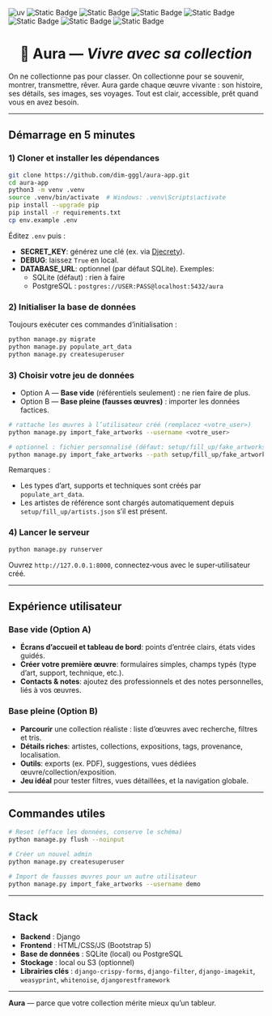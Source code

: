 ![uv](https://img.shields.io/endpoint?url=https://raw.githubusercontent.com/astral-sh/uv/main/assets/badge/v0.json)
![Static Badge](https://img.shields.io/badge/python-3.9%20%7C%203.10%20%7C%203.11%20%7C%203.12%20%7C%203.13%20%7C%203.14-%233775A9?style=plastic&logo=python&logoColor=%23FFE569)
![Static Badge](https://img.shields.io/badge/django-5.2.5-%2344B78B?style=plastic&logo=django&logoColor=%2344B78B)
![Static Badge](https://img.shields.io/badge/django--crispy--forms-2.4-%23E8D28B?style=plastic&logo=django&logoColor=%23E8D28B)
![Static Badge](https://img.shields.io/badge/django--taggit-6.1.0-%239856D7?style=plastic&logo=django&logoColor=%239856D7)
![Static Badge](https://img.shields.io/badge/djangorestframework-3.16.1-%23FF474A?style=plastic&logo=django&logoColor=%23FF474A)
![Static Badge](https://img.shields.io/badge/drf--simplejwt-5.5.1-%237DD8FF?style=plastic&logo=django&logoColor=%237DD8FF)
![Static Badge](https://img.shields.io/badge/bootstrap-5.3.7-%23AAAAFE?style=plastic&logo=bootstrap&logoColor=%23AAAAFE&logoSize=auto)

# <div align="center"> 🎨 Aura — *Vivre avec sa collection*</div>

On ne collectionne pas pour classer. On collectionne pour se souvenir, montrer, transmettre, rêver. Aura garde chaque œuvre vivante : son histoire, ses détails, ses images, ses voyages. Tout est clair, accessible, prêt quand vous en avez besoin.

---

## Démarrage en 5 minutes

### 1) Cloner et installer les dépendances

```bash
git clone https://github.com/dim-gggl/aura-app.git
cd aura-app
python3 -m venv .venv
source .venv/bin/activate  # Windows: .venv\Scripts\activate
pip install --upgrade pip
pip install -r requirements.txt
cp env.example .env
```

Éditez `.env` puis :

- **SECRET_KEY**: générez une clé (ex. via [Djecrety](https://djecrety.ir/)).
- **DEBUG**: laissez `True` en local.
- **DATABASE_URL**: optionnel (par défaut SQLite). Exemples:
  - SQLite (défaut) : rien à faire
  - PostgreSQL : `postgres://USER:PASS@localhost:5432/aura`

### 2) Initialiser la base de données

Toujours exécuter ces commandes d’initialisation :

```bash
python manage.py migrate
python manage.py populate_art_data
python manage.py createsuperuser
```

### 3) Choisir votre jeu de données

- Option A — **Base vide** (référentiels seulement) : ne rien faire de plus.
- Option B — **Base pleine (fausses œuvres)** : importer les données factices.

```bash
# rattache les œuvres à l’utilisateur créé (remplacez <votre_user>)
python manage.py import_fake_artworks --username <votre_user>

# optionnel : fichier personnalisé (défaut: setup/fill_up/fake_artworks.json)
python manage.py import_fake_artworks --path setup/fill_up/fake_artworks.json --username <votre_user>
```

Remarques :

- Les types d’art, supports et techniques sont créés par `populate_art_data`.
- Les artistes de référence sont chargés automatiquement depuis `setup/fill_up/artists.json` s’il est présent.

### 4) Lancer le serveur

```bash
python manage.py runserver
```

Ouvrez `http://127.0.0.1:8000`, connectez‑vous avec le super‑utilisateur créé.

---

## Expérience utilisateur

### Base vide (Option A)
- **Écrans d’accueil et tableau de bord**: points d’entrée clairs, états vides guidés.
- **Créer votre première œuvre**: formulaires simples, champs typés (type d’art, support, technique, etc.).
- **Contacts & notes**: ajoutez des professionnels et des notes personnelles, liés à vos œuvres.

### Base pleine (Option B)
- **Parcourir** une collection réaliste : liste d’œuvres avec recherche, filtres et tris.
- **Détails riches**: artistes, collections, expositions, tags, provenance, localisation.
- **Outils**: exports (ex. PDF), suggestions, vues dédiées œuvre/collection/exposition.
- **Jeu idéal** pour tester filtres, vues détaillées, et la navigation globale.

---

## Commandes utiles

```bash
# Reset (efface les données, conserve le schéma)
python manage.py flush --noinput

# Créer un nouvel admin
python manage.py createsuperuser

# Import de fausses œuvres pour un autre utilisateur
python manage.py import_fake_artworks --username demo
```

---

## Stack

- **Backend** : Django
- **Frontend** : HTML/CSS/JS (Bootstrap 5)
- **Base de données** : SQLite (local) ou PostgreSQL
- **Stockage** : local ou S3 (optionnel)
- **Librairies clés** : `django-crispy-forms`, `django-filter`, `django-imagekit`, `weasyprint`, `whitenoise`, `djangorestframework`

---

**Aura** — parce que votre collection mérite mieux qu’un tableur.
